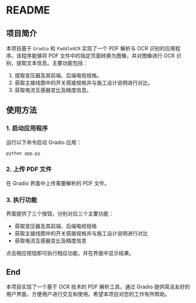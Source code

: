 # README

## 项目简介

本项目基于 `Gradio` 和 `PaddleOCR` 实现了一个 PDF 解析与 OCR 识别的应用程序。该程序能够将 PDF 文件中的指定页面转换为图像，并对图像进行 OCR 识别，提取文本信息。主要功能包括：
1. 提取变压器及其前端、后端电缆规格。
2. 获取主接线图中的开关搭接规格并与施工设计说明进行对比。
3. 获取电流互感器变比及精度信息。

##  使用方法

### 	1. 启动应用程序

运行以下命令启动 Gradio 应用：

```bash
python app.py
```

### 	2. 上传 PDF 文件

在 Gradio 界面中上传需要解析的 PDF 文件。

### 	3. 执行功能

界面提供了三个按钮，分别对应三个主要功能：
- 获取变压器及其前端、后端电缆规格
- 获取主接线图中的开关搭接规格并与施工设计说明进行对比
- 获取电流互感器变比及精度信息

点击相应按钮即可执行相应功能，并在界面中显示结果。

## End

本项目实现了一个基于 OCR 技术的 PDF 解析工具，通过 Gradio 提供简洁友好的用户界面，方便用户进行交互和使用。希望本项目对您的工作有所帮助。